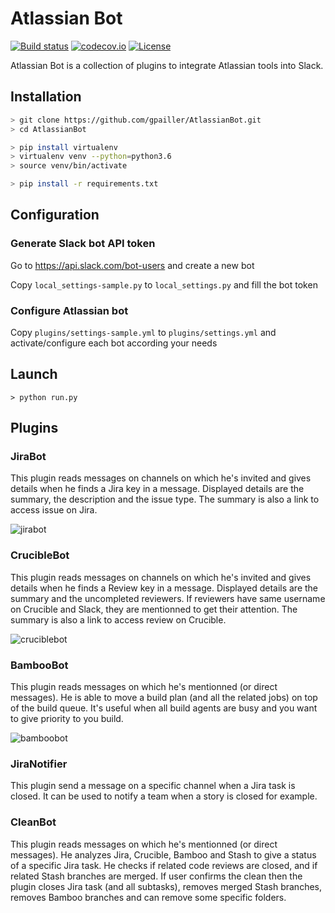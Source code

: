 # Atlassian Bot
[![Build status](https://ci.appveyor.com/api/projects/status/iuqcblbxb9jyk2pb/branch/master?svg=true)](https://ci.appveyor.com/project/gpailler/atlassianbot/branch/master)
[![codecov.io](https://codecov.io/github/gpailler/AtlassianBot/coverage.svg?branch=master)](https://codecov.io/github/gpailler/AtlassianBot?branch=master)
[![License](https://img.shields.io/badge/license-MIT-blue.svg)](https://github.com/gpailler/AtlassianBot/blob/master/LICENSE)

Atlassian Bot is a collection of plugins to integrate Atlassian tools into Slack.


## Installation
```bash
> git clone https://github.com/gpailler/AtlassianBot.git
> cd AtlassianBot

> pip install virtualenv
> virtualenv venv --python=python3.6
> source venv/bin/activate

> pip install -r requirements.txt
```

## Configuration
### Generate Slack bot API token
Go to https://api.slack.com/bot-users and create a new bot

Copy `local_settings-sample.py` to `local_settings.py` and fill the bot token

### Configure Atlassian bot
Copy `plugins/settings-sample.yml` to `plugins/settings.yml` and activate/configure each bot according your needs


## Launch
```
> python run.py
```

## Plugins
### JiraBot
This plugin reads messages on channels on which he's invited and gives details when he finds a Jira key in a message. Displayed details are the summary, the description and the issue type. The summary is also a link to access issue on Jira.

![jirabot](https://cloud.githubusercontent.com/assets/3621529/14035446/38b7370e-f269-11e5-8539-21daafcc27be.jpg)

### CrucibleBot
This plugin reads messages on channels on which he's invited and gives details when he finds a Review key in a message. Displayed details are the summary and the uncompleted reviewers. If reviewers have same username on Crucible and Slack, they are mentionned to get their attention. The summary is also a link to access review on Crucible.

![cruciblebot](https://cloud.githubusercontent.com/assets/3621529/14035445/38ac86c4-f269-11e5-87c0-362849abf067.jpg)

### BambooBot
This plugin reads messages on which he's mentionned (or direct messages). He is able to move a build plan (and all the related jobs) on top of the build queue. It's useful when all build agents are busy and you want to give priority to you build.

![bamboobot](https://cloud.githubusercontent.com/assets/3621529/14035858/1018335c-f26e-11e5-99a6-0f4105c015ed.jpg)

### JiraNotifier
This plugin send a message on a specific channel when a Jira task is closed. It can be used to notify a team when a story is closed for example.

### CleanBot
This plugin reads messages on which he's mentionned (or direct messages). He analyzes Jira, Crucible, Bamboo and Stash to give a status of a specific Jira task. He checks if related code reviews are closed, and if related Stash branches are merged. If user confirms the clean then the plugin closes Jira task (and all subtasks), removes merged Stash branches, removes Bamboo branches and can remove some specific folders.

